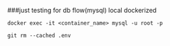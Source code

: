 ###just testing for db flow(mysql) local dockerized


`docker exec -it <container_name> mysql -u root -p`


`git rm --cached .env`


#